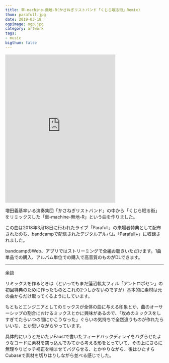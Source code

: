 ```yaml
---
title: 車-machine-無地-R(かさねぎリストバンド「くじら眠る街」Remix)
thum: parafull.jpg
date: 2019-03-18
ogpimage: ogp.jpg
category: artwork
tags:
- music
bigthum: false
---
```


<iframe style="border: 0; width: 350px; height: 470px;" src="https://bandcamp.com/EmbeddedPlayer/album=328387814/size=large/bgcol=ffffff/linkcol=0687f5/tracklist=false/track=3931439622/transparent=true/" seamless><a href="http://kasanegiwristband.bandcamp.com/album/parafull">ParaFull+ by Kasanegi Wristband</a></iframe>

増田義基率いる演奏集団「かさねぎリストバンド」の中から「くじら眠る街」をリミックスした「車-machine-無地-R」という曲を作りました。

この曲は2018年3月18日に行われたライブ「Parafull」の来場者特典として配布されたのち、bandcampで配信されたデジタルアルバム「Parafull+」に収録されました。

bandcampのWeb、アプリではストリーミングで全編お聴きいただけます。1曲単品での購入、アルバム単位での購入で高音質のものがDLできます。

---

余談

リミックスを作るときは（といってもまだ蓮沼執太フィル「アントロポセン」の初回特典のために作ったものとこれの2つしかないのですが）基本的に素材は元の曲からだけ取ってくるようにしています。

もともとエンジニアとしてのミックスが全体の曲に与える印象とか、曲のオーサーシップの割合におけるミックスとかに興味があるので、「攻めのミックスをしすぎてたらいつの間にかこうなった」ぐらいの気持ちで全然違うものが作れたらいいな、とか思いながらやっています。

具体的にいうとだいたいFaustで書いたフィードバックディレイをバグらせたようなコードに素材を突っ込んでみてから考える形をとっていて、その上にさらに無理やりピッチ補正を噛ませてバグらせる、とかやりながら、後はひたすらCubaseで素材を切りはりしながら並べる感じでした。


